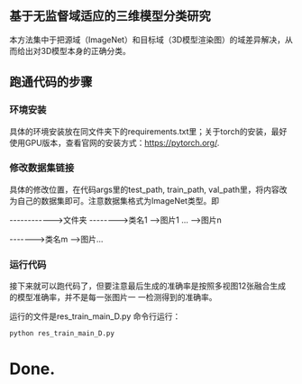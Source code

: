 ## 基于无监督域适应的三维模型分类研究

本方法集中于把源域（ImageNet）和目标域（3D模型渲染图）的域差异解决，从而给出对3D模型本身的正确分类。


## 跑通代码的步骤

### 环境安装
具体的环境安装放在同文件夹下的requirements.txt里；关于torch的安装，最好使用GPU版本，查看官网的安装方式：https://pytorch.org/.

### 修改数据集链接
具体的修改位置，在代码args里的test_path, train_path, val_path里，将内容改为自己的数据集即可。注意数据集格式为ImageNet类型。即

------------>文件夹
-------->类名1
-->图片1
...
-->图片n

------->类名m
-->图片...

### 运行代码
接下来就可以跑代码了，但要注意最后生成的准确率是按照多视图12张融合生成的模型准确率，并不是每一张图片一
一检测得到的准确率。 

运行的文件是res_train_main_D.py
命令行运行：
```
python res_train_main_D.py
```

# Done.